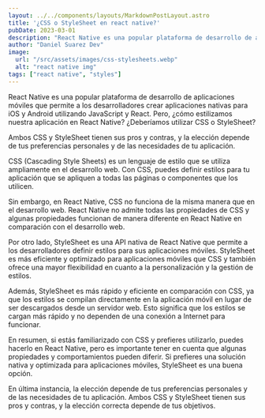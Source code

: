 ```yaml
---
layout: ../../components/layouts/MarkdownPostLayout.astro
title: '¿CSS o StyleSheet en react native?'
pubDate: 2023-03-01
description: "React Native es una popular plataforma de desarrollo de aplicaciones..."
author: "Daniel Suarez Dev"
image:
  url: "/src/assets/images/css-stylesheets.webp"
  alt: "react native img"
tags: ["react native", "styles"]
---
```


React Native es una popular plataforma de desarrollo de aplicaciones móviles que permite a los desarrolladores crear aplicaciones nativas para iOS y Android utilizando JavaScript y React. Pero, ¿cómo estilizamos nuestra aplicación en React Native? ¿Deberíamos utilizar CSS o StyleSheet?

Ambos CSS y StyleSheet tienen sus pros y contras, y la elección depende de tus preferencias personales y de las necesidades de tu aplicación.

CSS (Cascading Style Sheets) es un lenguaje de estilo que se utiliza ampliamente en el desarrollo web. Con CSS, puedes definir estilos para tu aplicación que se apliquen a todas las páginas o componentes que los utilicen.

Sin embargo, en React Native, CSS no funciona de la misma manera que en el desarrollo web. React Native no admite todas las propiedades de CSS y algunas propiedades funcionan de manera diferente en React Native en comparación con el desarrollo web.

Por otro lado, StyleSheet es una API nativa de React Native que permite a los desarrolladores definir estilos para sus aplicaciones móviles. StyleSheet es más eficiente y optimizado para aplicaciones móviles que CSS y también ofrece una mayor flexibilidad en cuanto a la personalización y la gestión de estilos.

Además, StyleSheet es más rápido y eficiente en comparación con CSS, ya que los estilos se compilan directamente en la aplicación móvil en lugar de ser descargados desde un servidor web. Esto significa que los estilos se cargan más rápido y no dependen de una conexión a Internet para funcionar.

En resumen, si estás familiarizado con CSS y prefieres utilizarlo, puedes hacerlo en React Native, pero es importante tener en cuenta que algunas propiedades y comportamientos pueden diferir. Si prefieres una solución nativa y optimizada para aplicaciones móviles, StyleSheet es una buena opción.

En última instancia, la elección depende de tus preferencias personales y de las necesidades de tu aplicación. Ambos CSS y StyleSheet tienen sus pros y contras, y la elección correcta depende de tus objetivos.